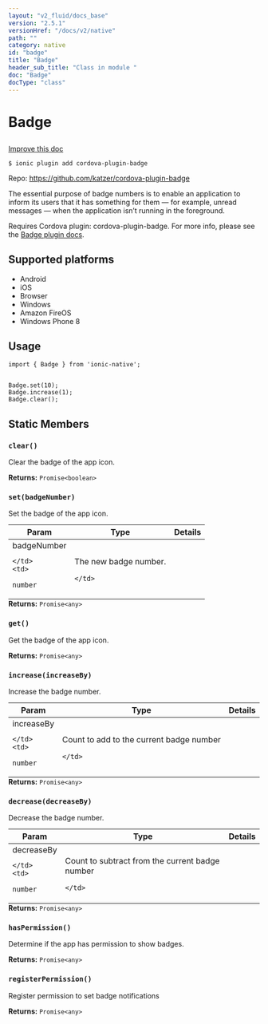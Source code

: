 ```yaml
---
layout: "v2_fluid/docs_base"
version: "2.5.1"
versionHref: "/docs/v2/native"
path: ""
category: native
id: "badge"
title: "Badge"
header_sub_title: "Class in module "
doc: "Badge"
docType: "class"
---
```








<h1 class="api-title">
  
  Badge
  

  

  </h1>

<a class="improve-v2-docs" href="http://github.com/driftyco/ionic-native/edit/master/src/plugins/badge.ts#L0">
  Improve this doc
</a>



<!-- decorators -->





<pre><code>$ ionic plugin add cordova-plugin-badge</code></pre>
<p>Repo:
  <a href="https://github.com/katzer/cordova-plugin-badge">
    https://github.com/katzer/cordova-plugin-badge
  </a>
</p>

<!-- description -->

<p>The essential purpose of badge numbers is to enable an application to inform its users that it has something for them — for example, unread messages — when the application isn’t running in the foreground.</p>
<p>Requires Cordova plugin: cordova-plugin-badge. For more info, please see the <a href="https://github.com/katzer/cordova-plugin-badge">Badge plugin docs</a>.</p>


<!-- @platforms tag -->
<h2>Supported platforms</h2>

<ul>
  <li>Android</li><li>iOS</li><li>Browser</li><li>Windows</li><li>Amazon FireOS</li><li>Windows Phone 8</li>
</ul>

<!-- @platforms tag end -->


<!-- if doc.decorators -->

<!-- @usage tag -->

<h2>Usage</h2>

<pre><code class="lang-typescript">import { Badge } from &#39;ionic-native&#39;;


Badge.set(10);
Badge.increase(1);
Badge.clear();
</code></pre>




<!-- @property tags -->


<h2>Static Members</h2>

<div id="clear"></div>
<h3><code>clear()</code>
  
</h3>


Clear the badge of the app icon.






<div class="return-value" markdown="1">
  <i class="icon ion-arrow-return-left"></i>
  <b>Returns:</b> 
<code>Promise&lt;boolean&gt;</code> 
</div>



<div id="set"></div>
<h3><code>set(badgeNumber)</code>
  
</h3>


Set the badge of the app icon.


<table class="table param-table" style="margin:0;">
  <thead>
  <tr>
    <th>Param</th>
    <th>Type</th>
    <th>Details</th>
  </tr>
  </thead>
  <tbody>
  
  <tr>
    <td>
      badgeNumber
      
      
    </td>
    <td>
      
<code>number</code>
    </td>
    <td>
      <p>The new badge number.</p>

      
    </td>
  </tr>
  
  </tbody>
</table>





<div class="return-value" markdown="1">
  <i class="icon ion-arrow-return-left"></i>
  <b>Returns:</b> 
<code>Promise&lt;any&gt;</code> 
</div>



<div id="get"></div>
<h3><code>get()</code>
  
</h3>


Get the badge of the app icon.






<div class="return-value" markdown="1">
  <i class="icon ion-arrow-return-left"></i>
  <b>Returns:</b> 
<code>Promise&lt;any&gt;</code> 
</div>



<div id="increase"></div>
<h3><code>increase(increaseBy)</code>
  
</h3>


Increase the badge number.


<table class="table param-table" style="margin:0;">
  <thead>
  <tr>
    <th>Param</th>
    <th>Type</th>
    <th>Details</th>
  </tr>
  </thead>
  <tbody>
  
  <tr>
    <td>
      increaseBy
      
      
    </td>
    <td>
      
<code>number</code>
    </td>
    <td>
      <p>Count to add to the current badge number</p>

      
    </td>
  </tr>
  
  </tbody>
</table>





<div class="return-value" markdown="1">
  <i class="icon ion-arrow-return-left"></i>
  <b>Returns:</b> 
<code>Promise&lt;any&gt;</code> 
</div>



<div id="decrease"></div>
<h3><code>decrease(decreaseBy)</code>
  
</h3>


Decrease the badge number.


<table class="table param-table" style="margin:0;">
  <thead>
  <tr>
    <th>Param</th>
    <th>Type</th>
    <th>Details</th>
  </tr>
  </thead>
  <tbody>
  
  <tr>
    <td>
      decreaseBy
      
      
    </td>
    <td>
      
<code>number</code>
    </td>
    <td>
      <p>Count to subtract from the current badge number</p>

      
    </td>
  </tr>
  
  </tbody>
</table>





<div class="return-value" markdown="1">
  <i class="icon ion-arrow-return-left"></i>
  <b>Returns:</b> 
<code>Promise&lt;any&gt;</code> 
</div>



<div id="hasPermission"></div>
<h3><code>hasPermission()</code>
  
</h3>


Determine if the app has permission to show badges.






<div class="return-value" markdown="1">
  <i class="icon ion-arrow-return-left"></i>
  <b>Returns:</b> 
<code>Promise&lt;any&gt;</code> 
</div>



<div id="registerPermission"></div>
<h3><code>registerPermission()</code>
  
</h3>


Register permission to set badge notifications






<div class="return-value" markdown="1">
  <i class="icon ion-arrow-return-left"></i>
  <b>Returns:</b> 
<code>Promise&lt;any&gt;</code> 
</div>




<!-- methods on the class -->



<!-- other classes -->

<!-- end other classes -->

<!-- interfaces -->

<!-- end interfaces -->

<!-- related link --><!-- end content block -->


<!-- end body block -->

